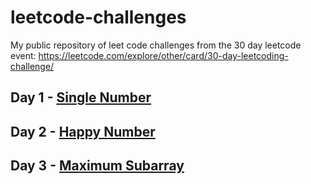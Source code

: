 # leetcode-challenges
My public repository of leet code challenges from the 30 day leetcode event: https://leetcode.com/explore/other/card/30-day-leetcoding-challenge/

## Day 1 - [Single Number](https://github.com/BenBMoore/leetcode-challenges/tree/master/Day%201)

## Day 2 - [Happy Number](https://github.com/BenBMoore/leetcode-challenges/tree/master/Day%202)

## Day 3 - [Maximum Subarray]()


